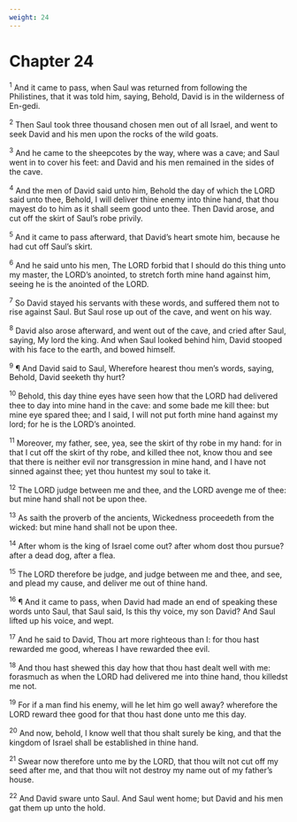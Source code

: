 ```yaml
---
weight: 24
---
```


# Chapter 24

<sup>1</sup> And it came to pass, when Saul was returned from following the Philistines, that it was told him, saying, Behold, David is in the wilderness of En-gedi. 

<sup>2</sup> Then Saul took three thousand chosen men out of all Israel, and went to seek David and his men upon the rocks of the wild goats. 

<sup>3</sup> And he came to the sheepcotes by the way, where was a cave; and Saul went in to cover his feet: and David and his men remained in the sides of the cave. 

<sup>4</sup> And the men of David said unto him, Behold the day of which the LORD said unto thee, Behold, I will deliver thine enemy into thine hand, that thou mayest do to him as it shall seem good unto thee. Then David arose, and cut off the skirt of Saul’s robe privily. 

<sup>5</sup> And it came to pass afterward, that David’s heart smote him, because he had cut off Saul’s skirt. 

<sup>6</sup> And he said unto his men, The LORD forbid that I should do this thing unto my master, the LORD’s anointed, to stretch forth mine hand against him, seeing he is the anointed of the LORD. 

<sup>7</sup> So David stayed his servants with these words, and suffered them not to rise against Saul. But Saul rose up out of the cave, and went on his way. 

<sup>8</sup> David also arose afterward, and went out of the cave, and cried after Saul, saying, My lord the king. And when Saul looked behind him, David stooped with his face to the earth, and bowed himself. 

<sup>9</sup> ¶ And David said to Saul, Wherefore hearest thou men’s words, saying, Behold, David seeketh thy hurt? 

<sup>10</sup> Behold, this day thine eyes have seen how that the LORD had delivered thee to day into mine hand in the cave: and some bade me kill thee: but mine eye spared thee; and I said, I will not put forth mine hand against my lord; for he is the LORD’s anointed. 

<sup>11</sup> Moreover, my father, see, yea, see the skirt of thy robe in my hand: for in that I cut off the skirt of thy robe, and killed thee not, know thou and see that there is neither evil nor transgression in mine hand, and I have not sinned against thee; yet thou huntest my soul to take it. 

<sup>12</sup> The LORD judge between me and thee, and the LORD avenge me of thee: but mine hand shall not be upon thee. 

<sup>13</sup> As saith the proverb of the ancients, Wickedness proceedeth from the wicked: but mine hand shall not be upon thee. 

<sup>14</sup> After whom is the king of Israel come out? after whom dost thou pursue? after a dead dog, after a flea. 

<sup>15</sup> The LORD therefore be judge, and judge between me and thee, and see, and plead my cause, and deliver me out of thine hand. 

<sup>16</sup> ¶ And it came to pass, when David had made an end of speaking these words unto Saul, that Saul said, Is this thy voice, my son David? And Saul lifted up his voice, and wept. 

<sup>17</sup> And he said to David, Thou art more righteous than I: for thou hast rewarded me good, whereas I have rewarded thee evil. 

<sup>18</sup> And thou hast shewed this day how that thou hast dealt well with me: forasmuch as when the LORD had delivered me into thine hand, thou killedst me not. 

<sup>19</sup> For if a man find his enemy, will he let him go well away? wherefore the LORD reward thee good for that thou hast done unto me this day. 

<sup>20</sup> And now, behold, I know well that thou shalt surely be king, and that the kingdom of Israel shall be established in thine hand. 

<sup>21</sup> Swear now therefore unto me by the LORD, that thou wilt not cut off my seed after me, and that thou wilt not destroy my name out of my father’s house. 

<sup>22</sup> And David sware unto Saul. And Saul went home; but David and his men gat them up unto the hold. 


